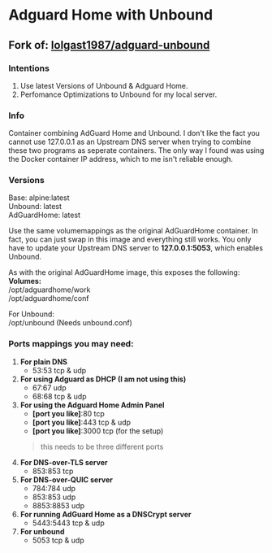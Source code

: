 # **Adguard Home with Unbound**
## **Fork of: [lolgast1987/adguard-unbound](https://github.com/lolgast1987/adguard-unbound)**

### **Intentions**
1. Use latest Versions of Unbound & Adguard Home.
2. Perfomance Optimizations to Unbound for my local server.

### **Info**
Container combining AdGuard Home and Unbound. I don't like the fact you cannot use 127.0.0.1 as an Upstream DNS server when trying to combine these two programs as seperate containers. The only way I found was using the Docker container IP address, which to me isn't reliable enough.

### **Versions**
Base: alpine:latest \
Unbound: latest \
AdGuardHome: latest

Use the same volumemappings as the original AdGuardHome container. In fact, you can just swap in this image and everything still works. You only have to update your Upstream DNS server to __127.0.0.1:5053__, which enables Unbound.

As with the original AdGuardHome image, this exposes the following: \
**Volumes:** \
/opt/adguardhome/work \
/opt/adguardhome/conf

For Unbound: \
/opt/unbound (Needs unbound.conf)

### **Ports mappings you may need:**
1. **For plain DNS**
   - 53:53 tcp & udp
2. **For using Adguard as DHCP (I am not using this)**
   - 67:67 udp
   - 68:68 tcp & udp
3. **For using the Adguard Home Admin Panel**
   - **[port you like]**:80 tcp
   - **[port you like]**:443 tcp & udp
   - **[port you like]**:3000 tcp (for the setup)
   > this needs to be three different ports
4. **For DNS-over-TLS server**
   - 853:853 tcp
5. **For DNS-over-QUIC server**
   - 784:784 udp
   - 853:853 udp
   - 8853:8853 udp
6. **For running AdGuard Home as a DNSCrypt server**
   - 5443:5443 tcp & udp
7. **For unbound**
   - 5053 tcp & udp
